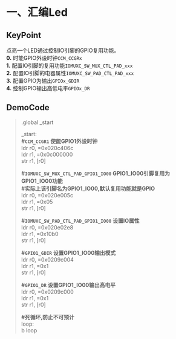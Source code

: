 # 一、汇编Led  
## KeyPoint  
点亮一个LED通过控制IO引脚的GPIO复用功能。   
**0.** 时能GPIO外设时钟`CCM_CCGRx`   
**1.** 配置IO引脚的复用功能`IOMUXC_SW_MUX_CTL_PAD_xxx`       
**2.** 配置IO引脚的电器属性`IOMUXC_SW_PAD_CTL_PAD_xxx`  
**3.** 配置GPIO为输出`GPIOx_GDIR`  
**4.** 控制GPIO输出高低电平`GPIOx_DR`  

## DemoCode  
>.global _start  
>
>_start:  
> **#`CCM_CCGR1` 使能GPIO1外设时钟**   
>ldr r0, =0x020c406c       
>ldr r1, =0x0c000000  
>str r1, [r0]  
>  
>**#`IOMUXC_SW_MUX_CTL_PAD_GPIO1_IO00` GPIO1_IO00引脚复用为GPIO1_IO00功能**  
>**#实际上该引脚名为GPIO1_IO00,默认复用功能就是GPIO**   
>ldr r0, =0x020e005c   
>ldr r1, =0x05  
>str r1, [r0]  
>  
>**#`IOMUXC_SW_PAD_CTL_PAD_GPIO1_IO00` 设置IO属性**  
>ldr r0, =0x020e02e8  
>ldr r1, =0x10b0  
>str r1, [r0]  
>  
>**#`GPIO1_GDIR` 设置GPIO1_IO00输出模式**  
>ldr r0, =0x0209c004  
>ldr r1, =0x1  
>str r1, [r0]  
>  
>**#`GPIO1_DR` 设置GPIO1_IO00输出高电平**  
>ldr r0, =0x0209c000  
>ldr r1, =0x1  
>str r1, [r0]   
>  
>**#死循环,防止不可预计**  
>loop:  
>b loop  
>
  



